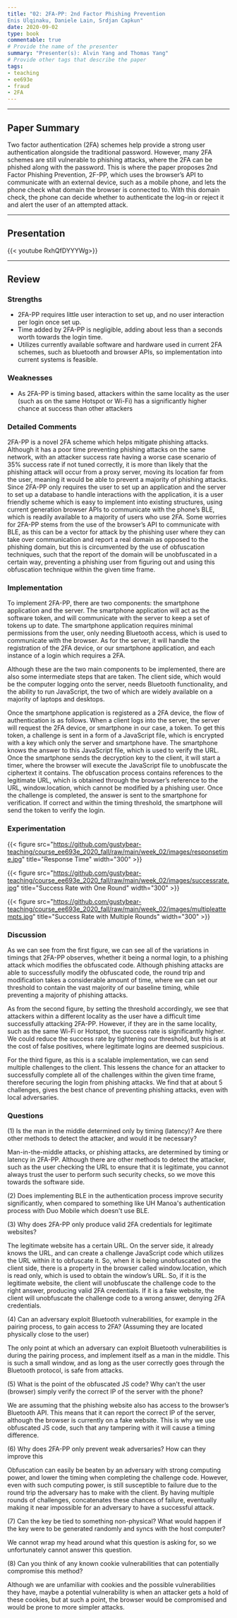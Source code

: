 ```yaml
---
title: "02: 2FA-PP: 2nd Factor Phishing Prevention
Enis Ulqinaku, Daniele Lain, Srdjan Capkun"
date: 2020-09-02
type: book
commentable: true
# Provide the name of the presenter
summary: "Presenter(s): Alvin Yang and Thomas Yang"
# Provide other tags that describe the paper
tags:
- teaching
- ee693e
- fraud
- 2FA
---
```

***
## Paper Summary
Two factor authentication (2FA) schemes help provide a strong user authentication alongside the traditional password. However, many 2FA schemes are still vulnerable to phishing attacks, where the 2FA can be phished along with the password. This is where the paper proposes 2nd Factor Phishing Prevention, 2F-PP, which uses the browser’s API to communicate with an external device, such as a mobile phone, and lets the phone check what domain the browser is connected to. With this domain check, the phone can decide whether to authenticate the log-in or reject it and alert the user of an attempted attack.
***
## Presentation
{{< youtube RxhQfDYYYWg>}}
***
## Review
### Strengths
- 2FA-PP requires little user interaction to set up, and no user interaction per login once set up.
- Time added by 2FA-PP is negligible, adding about less than a seconds worth towards the login time.
- Utilizes currently available software and hardware used in current 2FA schemes, such as bluetooth and browser APIs, so implementation into current systems is feasible.

### Weaknesses
- As 2FA-PP is timing based, attackers within the same locality as the user (such as on the same Hotspot or Wi-Fi) has a significantly higher chance at success than other attackers
### Detailed Comments
2FA-PP is a novel 2FA scheme which helps mitigate phishing attacks. Although it has a poor time preventing phishing attacks on the same network, with an attacker success rate having a worse case scenario of 35% success rate if not tuned correctly, it is more than likely that the phishing attack will occur from a proxy server, moving its location far from the user, meaning it would be able to prevent a majority of phishing attacks. Since 2FA-PP only requires the user to set up an application and the server to set up a database to handle interactions with the application, it is a user friendly scheme which is easy to implement into existing structures, using current generation browser APIs to communicate with the phone’s BLE, which is readily available to a majority of users who use 2FA. Some worries for 2FA-PP stems from the use of the browser’s API to communicate with BLE, as this can be a vector for attack by the phishing user where they can take over communication and report a real domain as opposed to the phishing domain, but this is circumvented by the use of obfuscation techniques, such that the report of the domain will be unobfuscated in a certain way, preventing a phishing user from figuring out and using this obfuscation technique within the given time frame.

### Implementation
To implement 2FA-PP, there are two components: the smartphone application and the server. The smartphone application will act as the software token, and will communicate with the server to keep a set of tokens up to date. The smartphone application requires minimal permissions from the user, only needing Bluetooth access, which is used to communicate with the browser. As for the server, it will handle the registration of the 2FA device, or our smartphone application,  and each instance of a login which requires a 2FA.

Although these are the two main components to be implemented, there are also some intermediate steps that are taken. The client side, which would be the computer logging onto the server, needs Bluetooth functionality, and the ability to run JavaScript, the two of which are widely available on a majority of laptops and desktops.

Once the smartphone application is registered as a 2FA device, the flow of authentication is as follows. When a client logs into the server, the server will request the 2FA device, or smartphone in our case, a token. To get this token, a challenge is sent in a form of a JavaScript file, which is encrypted with a key which only the server and smartphone have. The smartphone knows the answer to this JavaScript file, which is used to verify the URL. Once the smartphone sends the decryption key to the client, it will start a timer, where the browser will execute the JavaScript file to unobfuscate the ciphertext it contains. The obfuscation process contains references to the legitimate URL, which is obtained through the browser’s reference to the URL, window.location, which cannot be modified by a phishing user. Once the challenge is completed, the answer is sent to the smartphone for verification. If correct and within the timing threshold, the smartphone will send the token to verify the login.

### Experimentation
{{< figure src="https://github.com/gustybear-teaching/course_ee693e_2020_fall/raw/main/week_02/images/responsetime.jpg" title="Response Time" width="300" >}}

{{< figure src="https://github.com/gustybear-teaching/course_ee693e_2020_fall/raw/main/week_02/images/successrate.jpg" title="Success Rate with One Round" width="300" >}}

{{< figure src="https://github.com/gustybear-teaching/course_ee693e_2020_fall/raw/main/week_02/images/multipleattempts.jpg" title="Success Rate with Multiple Rounds" width="300" >}}

### Discussion
As we can see from the first figure, we can see all of the variations in timings that 2FA-PP observes, whether it being a normal login, to a phishing attack which modifies the obfuscated code. Although phishing attacks are able to successfully modify the obfuscated code, the round trip and modification takes a considerable amount of time, where we can set our threshold to contain the vast majority of our baseline timing, while preventing a majority of phishing attacks.

As from the second figure, by setting the threshold accordingly, we see that attackers within a different locality as the user have a difficult time successfully attacking 2FA-PP. However, if they are in the same locality, such as the same Wi-Fi or Hotspot, the success rate is significantly higher. We could reduce the success rate by tightening our threshold, but this is at the cost of false positives, where legitimate logins are deemed suspicious.

For the third figure, as this is a scalable implementation, we can send multiple challenges to the client. This lessens the chance for an attacker to successfully complete all of the challenges within the given time frame, therefore securing the login from phishing attacks. We find that at about 5 challenges, gives the best chance of preventing phishing attacks, even with local adversaries.

### Questions
(1) Is the man in the middle determined only by timing (latency)? Are there other methods to detect the attacker, and would it be necessary?

Man-in-the-middle attacks, or phishing attacks, are determined by timing or latency in 2FA-PP. Although there are other methods to detect the attacker, such as the user checking the URL to ensure that it is legitimate, you cannot always trust the user to perform such security checks, so we move this towards the software side.

(2) Does implementing BLE in the authentication process improve security significantly, when compared to something like UH Manoa's authentication process with Duo Mobile which doesn't use BLE.



(3) Why does 2FA-PP only produce valid 2FA credentials for legitimate websites?

The legitimate website has a certain URL. On the server side, it already knows the URL, and can create a challenge JavaScript code which utilizes the URL within it to obfuscate it. So, when it is being unobfuscated on the client side, there is a property in the browser called window.location, which is read only, which is used to obtain the window’s URL. So, if it is the legitimate website, the client will unobfuscate the challenge code to the right answer, producing valid 2FA credentials. If it is a fake website, the client will unobfuscate the challenge code to a wrong answer, denying 2FA credentials.

(4) Can an adversary exploit Bluetooth vulnerabilities, for example in the pairing process, to gain access to 2FA? (Assuming they are located physically close to the user)

The only point at which an adversary can exploit Bluetooth vulnerabilities is during the pairing process, and implement itself as a man in the middle. This is such a small window, and as long as the user correctly goes through the Bluetooth protocol, is safe from attacks.

(5) What is the point of the obfuscated JS code? Why can't the user (browser) simply verify the correct IP of the server with the phone?

We are assuming that the phishing website also has access to the browser’s Bluetooth API. This means that it can report the correct IP of the server, although the browser is currently on a fake website. This is why we use obfuscated JS code, such that any tampering with it will cause a timing difference.

(6) Why does 2FA-PP only prevent weak adversaries? How can they improve this

Obfuscation can easily be beaten by an adversary with strong computing power, and lower the timing when completing the challenge code. However, even with such computing power, is still susceptible to failure due to the round trip the adversary has to make with the client. By having multiple rounds of challenges, concatenates these chances of failure, eventually making it near impossible for an adversary to have a successful attack.

(7) Can the key be tied to something non-physical? What would happen if the key were to be generated randomly and syncs with the host computer?

We cannot wrap my head around what this question is asking for, so we unfortunately cannot answer this question.

(8) Can you think of any known cookie vulnerabilities that can potentially compromise this method?

Although we are unfamiliar with cookies and the possible vulnerabilities they have, maybe a potential vulnerability is when an attacker gets a hold of these cookies, but at such a point, the browser would be compromised and would be prone to more simpler attacks.
